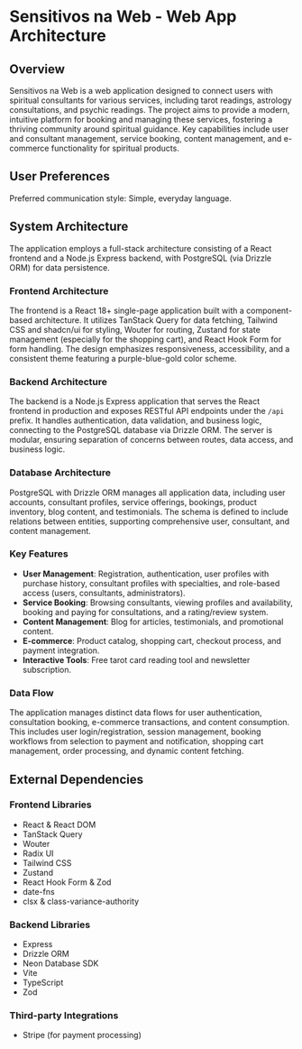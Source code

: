 # Sensitivos na Web - Web App Architecture

## Overview

Sensitivos na Web is a web application designed to connect users with spiritual consultants for various services, including tarot readings, astrology consultations, and psychic readings. The project aims to provide a modern, intuitive platform for booking and managing these services, fostering a thriving community around spiritual guidance. Key capabilities include user and consultant management, service booking, content management, and e-commerce functionality for spiritual products.

## User Preferences

Preferred communication style: Simple, everyday language.

## System Architecture

The application employs a full-stack architecture consisting of a React frontend and a Node.js Express backend, with PostgreSQL (via Drizzle ORM) for data persistence.

### Frontend Architecture

The frontend is a React 18+ single-page application built with a component-based architecture. It utilizes TanStack Query for data fetching, Tailwind CSS and shadcn/ui for styling, Wouter for routing, Zustand for state management (especially for the shopping cart), and React Hook Form for form handling. The design emphasizes responsiveness, accessibility, and a consistent theme featuring a purple-blue-gold color scheme.

### Backend Architecture

The backend is a Node.js Express application that serves the React frontend in production and exposes RESTful API endpoints under the `/api` prefix. It handles authentication, data validation, and business logic, connecting to the PostgreSQL database via Drizzle ORM. The server is modular, ensuring separation of concerns between routes, data access, and business logic.

### Database Architecture

PostgreSQL with Drizzle ORM manages all application data, including user accounts, consultant profiles, service offerings, bookings, product inventory, blog content, and testimonials. The schema is defined to include relations between entities, supporting comprehensive user, consultant, and content management.

### Key Features

-   **User Management**: Registration, authentication, user profiles with purchase history, consultant profiles with specialties, and role-based access (users, consultants, administrators).
-   **Service Booking**: Browsing consultants, viewing profiles and availability, booking and paying for consultations, and a rating/review system.
-   **Content Management**: Blog for articles, testimonials, and promotional content.
-   **E-commerce**: Product catalog, shopping cart, checkout process, and payment integration.
-   **Interactive Tools**: Free tarot card reading tool and newsletter subscription.

### Data Flow

The application manages distinct data flows for user authentication, consultation booking, e-commerce transactions, and content consumption. This includes user login/registration, session management, booking workflows from selection to payment and notification, shopping cart management, order processing, and dynamic content fetching.

## External Dependencies

### Frontend Libraries

-   React & React DOM
-   TanStack Query
-   Wouter
-   Radix UI
-   Tailwind CSS
-   Zustand
-   React Hook Form & Zod
-   date-fns
-   clsx & class-variance-authority

### Backend Libraries

-   Express
-   Drizzle ORM
-   Neon Database SDK
-   Vite
-   TypeScript
-   Zod

### Third-party Integrations

-   Stripe (for payment processing)
